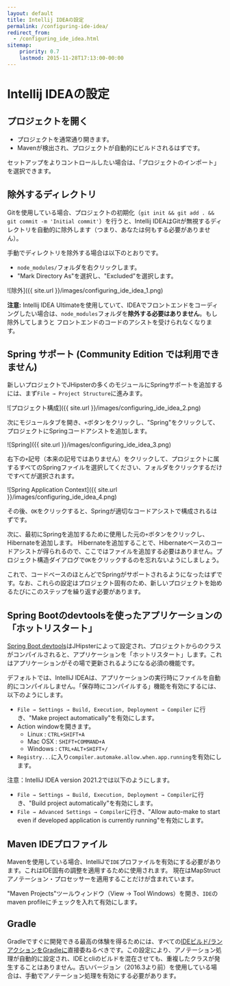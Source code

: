 ```yaml
---
layout: default
title: Intellij IDEAの設定
permalink: /configuring-ide-idea/
redirect_from:
  - /configuring_ide_idea.html
sitemap:
    priority: 0.7
    lastmod: 2015-11-28T17:13:00-00:00
---
```


# <i class="fa fa-keyboard-o"></i> Intellij IDEAの設定

## プロジェクトを開く

- プロジェクトを通常通り開きます。
- Mavenが検出され、プロジェクトが自動的にビルドされるはずです。

セットアップをよりコントロールしたい場合は、「プロジェクトのインポート」を選択できます。

## 除外するディレクトリ

Gitを使用している場合、プロジェクトの初期化（`git init && git add . && git commit -m 'Initial commit'`）を行うと、Intellij IDEAはGitが無視するディレクトリを自動的に除外します（つまり、あなたは何もする必要がありません）。

手動でディレクトリを除外する場合は以下のとおりです。

- `node_modules/`フォルダを右クリックします。
- "Mark Directory As"を選択し、"Excluded"を選択します。

![除外]({{ site.url }}/images/configuring_ide_idea_1.png)

**注意:** Intellij IDEA Ultimateを使用していて、IDEAでフロントエンドをコーディングしたい場合は、`node_modules`フォルダを**除外する必要はありません**。もし除外してしまうと
フロントエンドのコードのアシストを受けられなくなります。

## Spring サポート (Community Edition では利用できません)

新しいプロジェクトでJHipsterの多くのモジュールにSpringサポートを追加するには、まず`File → Project Structure`に進みます。

![プロジェクト構成]({{ site.url }}/images/configuring_ide_idea_2.png)

次にモジュールタブを開き、`+`ボタンをクリックし、"Spring"をクリックして、プロジェクトにSpringコードアシストを追加します。

![Spring]({{ site.url }}/images/configuring_ide_idea_3.png)

右下の`+`記号（本来の記号ではありません）をクリックして、プロジェクトに属するすべてのSpringファイルを選択してください、フォルダをクリックするだけですべてが選択されます。

![Spring Application Context]({{ site.url }}/images/configuring_ide_idea_4.png)

その後、`OK`をクリックすると、Springが適切なコードアシストで構成されるはずです。

次に、最初にSpringを追加するために使用した元の`+`ボタンをクリックし、Hibernateを追加します。
Hibernateを追加することで、Hibernateベースのコードアシストが得られるので、ここではファイルを追加する必要はありません。プロジェクト構造ダイアログで`OK`をクリックするのを忘れないようにしましょう。

これで、コードベースのほとんどでSpringがサポートされるようになったはずです。なお、これらの設定はプロジェクト固有のため、新しいプロジェクトを始めるたびにこのステップを繰り返す必要があります。

## Spring Bootのdevtoolsを使ったアプリケーションの「ホットリスタート」

[Spring Boot devtools](https://docs.spring.io/spring-boot/docs/current/reference/html/using-boot-devtools.html)はJHipsterによって設定され、プロジェクトからのクラスがコンパイルされると、アプリケーションを「ホットリスタート」します。これはアプリケーションがその場で更新されるようになる必須の機能です。

デフォルトでは、IntelliJ IDEAは、アプリケーションの実行時にファイルを自動的にコンパイルしません。「保存時にコンパイルする」機能を有効にするには、以下のようにします。

* `File → Settings → Build, Execution, Deployment → Compiler` に行き、"Make project automatically"を有効にします。
* Action windowを開きます。
  * Linux : `CTRL+SHIFT+A`
  * Mac OSX : `SHIFT+COMMAND+A`
  * Windows : `CTRL+ALT+SHIFT+/`
* `Registry...`に入り`compiler.automake.allow.when.app.running`を有効にします。

注意：IntelliJ IDEA version 2021.2では以下のようにします。
* `File → Settings → Build, Execution, Deployment → Compiler`に行き、"Build project automatically"を有効にします。
* `File → Advanced Settings → Compiler`に行き、"Allow auto-make to start even if developed application is currently running"を有効にします。

## Maven IDEプロファイル

Mavenを使用している場合、IntelliJで`IDE`プロファイルを有効にする必要があります。これはIDE固有の調整を適用するために使用されます。
現在はMapStructアノテーション・プロセッサーを適用することだけが含まれています。

"Maven Projects"ツールウィンドウ（View → Tool Windows）を開き、`IDE`のmaven profileにチェックを入れて有効にします。

## Gradle

Gradleですぐに開発できる最高の体験を得るためには、すべての[IDEビルド/ランアクションをGradleに](https://www.jetbrains.com/idea/whatsnew/#v2017-3-gradle)直接委ねるべきです。この設定により、アノテーション処理が自動的に設定され、IDEとcliのビルドを混在させても、重複したクラスが発生することはありません。古いバージョン（2016.3より前）を使用している場合は、手動でアノテーション処理を有効にする必要があります。
